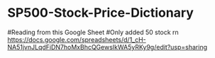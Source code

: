 # SP500-Stock-Price-Dictionary
#Reading from this Google Sheet
#Only added 50 stock rn
https://docs.google.com/spreadsheets/d/1_cH-NA51jvnJLqdFiDN7hoMxBhcQGewsIkWA5yRKy9g/edit?usp=sharing

